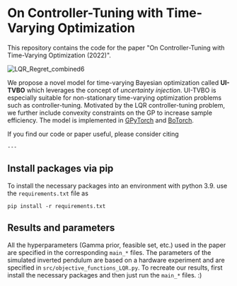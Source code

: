 # On Controller-Tuning with Time-Varying Optimization
This repository contains the code for the paper "On Controller-Tuning with Time-Varying Optimization (2022)".

![LQR_Regret_combined6](https://user-images.githubusercontent.com/49341051/158646082-e957109f-cd6a-4a43-8d78-6e9a373f4aab.png)

We propose a novel model for time-varying Bayesian optimization called **UI-TVBO** which leverages the concept of *uncertainty injection*. UI-TVBO is especially suitable for non-stationary time-varying optimization problems such as controller-tuning. Motivated by the LQR controller-tuning problem, we further include convexity constraints on the GP to increase sample efficiency. The model is implemented in [GPyTorch](https://gpytorch.ai) and [BoTorch](https://botorch.org).

If you find our code or paper useful, please consider citing
```
---
```


## Install packages via pip

To install the necessary packages into an environment with python 3.9. use the `requirements.txt` file as

```
pip install -r requirements.txt
```

## Results and parameters

All the hyperparameters (Gamma prior, feasible set, etc.) used in the paper are specified in the corresponding `main_*` files. The parameters of the simulated inverted pendulum are based on a hardware experiment and are specified in `src/objective_functions_LQR.py`.
To recreate our results, first install the necessary packages and then just run the `main_*` files. :)
